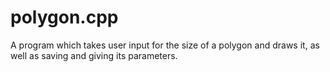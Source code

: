 # polygon.cpp
A program which takes user input for the size of a polygon and draws it, as well as saving and giving its parameters.
